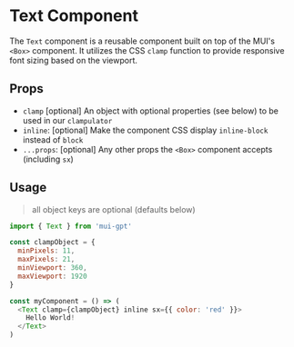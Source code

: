 # Text Component

The `Text` component is a reusable component built on top of the MUI's `<Box>` component. It utilizes the CSS `clamp` function to provide responsive font sizing based on the viewport.

## Props

- `clamp` [optional] An object with optional properties (see below) to be used in our `clampulator`
- `inline`: [optional] Make the component CSS display `inline-block` instead of `block`
- `...props`: [optional] Any other props the `<Box>` component accepts (including `sx`)

## Usage

> all object keys are optional (defaults below)

```javascript
import { Text } from 'mui-gpt'

const clampObject = {
  minPixels: 11,
  maxPixels: 21,
  minViewport: 360,
  maxViewport: 1920
}

const myComponent = () => (
  <Text clamp={clampObject} inline sx={{ color: 'red' }}>
    Hello World!
  </Text>
)
```
